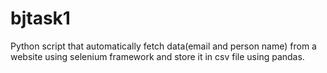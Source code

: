 # bjtask1
Python script that automatically fetch data(email and person name) from a website using selenium framework and store it in csv file using pandas.
